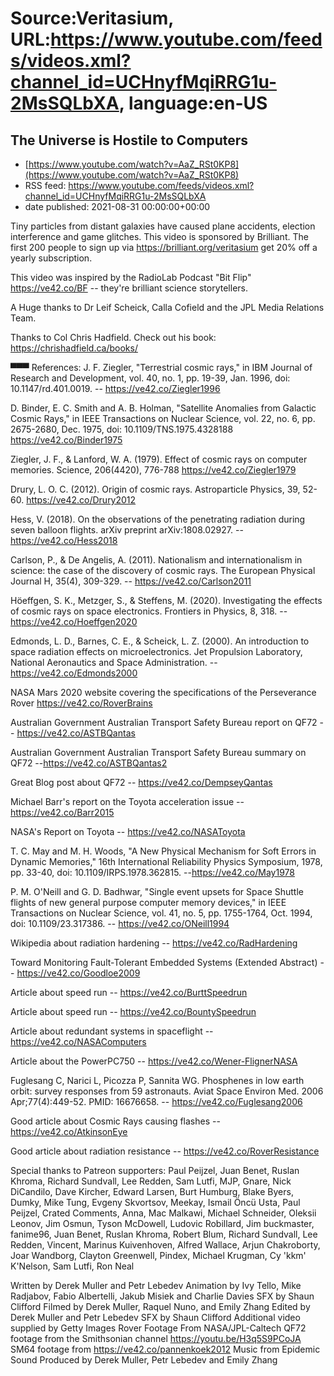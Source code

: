 # Source:Veritasium, URL:https://www.youtube.com/feeds/videos.xml?channel_id=UCHnyfMqiRRG1u-2MsSQLbXA, language:en-US

## The Universe is Hostile to Computers
 - [https://www.youtube.com/watch?v=AaZ_RSt0KP8](https://www.youtube.com/watch?v=AaZ_RSt0KP8)
 - RSS feed: https://www.youtube.com/feeds/videos.xml?channel_id=UCHnyfMqiRRG1u-2MsSQLbXA
 - date published: 2021-08-31 00:00:00+00:00

Tiny particles from distant galaxies have caused plane accidents, election interference and game glitches. This video is sponsored by Brilliant. The first 200 people to sign up via https://brilliant.org/veritasium get 20% off a yearly subscription.

This video was inspired by the RadioLab Podcast "Bit Flip" https://ve42.co/BF -- they're brilliant science storytellers.

A Huge thanks to Dr Leif Scheick, Calla Cofield and the JPL Media Relations Team.

Thanks to Col Chris Hadfield. Check out his book: https://chrishadfield.ca/books/

▀▀▀
References:
J. F. Ziegler, "Terrestrial cosmic rays," in IBM Journal of Research and Development, vol. 40, no. 1, pp. 19-39, Jan. 1996, doi: 10.1147/rd.401.0019. -- https://ve42.co/Ziegler1996

D. Binder, E. C. Smith and A. B. Holman, "Satellite Anomalies from Galactic Cosmic Rays," in IEEE Transactions on Nuclear Science, vol. 22, no. 6, pp. 2675-2680, Dec. 1975, doi: 10.1109/TNS.1975.4328188 https://ve42.co/Binder1975

Ziegler, J. F., & Lanford, W. A. (1979). Effect of cosmic rays on computer memories. Science, 206(4420), 776-788 https://ve42.co/Ziegler1979

Drury, L. O. C. (2012). Origin of cosmic rays. Astroparticle Physics, 39, 52-60. https://ve42.co/Drury2012

Hess, V. (2018). On the observations of the penetrating radiation during seven balloon flights. arXiv preprint arXiv:1808.02927. --https://ve42.co/Hess2018

Carlson, P., & De Angelis, A. (2011). Nationalism and internationalism in science: the case of the discovery of cosmic rays. The European Physical Journal H, 35(4), 309-329. -- https://ve42.co/Carlson2011

Höeffgen, S. K., Metzger, S., & Steffens, M. (2020). Investigating the effects of cosmic rays on space electronics. Frontiers in Physics, 8, 318. -- https://ve42.co/Hoeffgen2020

Edmonds, L. D., Barnes, C. E., & Scheick, L. Z. (2000). An introduction to space radiation effects on microelectronics. Jet Propulsion Laboratory, National Aeronautics and Space Administration. -- https://ve42.co/Edmonds2000

NASA Mars 2020 website covering the specifications of the Perseverance Rover https://ve42.co/RoverBrains

Australian Government Australian Transport Safety Bureau report on QF72 -- https://ve42.co/ASTBQantas

Australian Government Australian Transport Safety Bureau summary on QF72 --https://ve42.co/ASTBQantas2

Great Blog post about QF72 -- https://ve42.co/DempseyQantas

Michael Barr's report on the Toyota acceleration issue --https://ve42.co/Barr2015

NASA's Report on Toyota -- https://ve42.co/NASAToyota

T. C. May and M. H. Woods, "A New Physical Mechanism for Soft Errors in Dynamic Memories," 16th International Reliability Physics Symposium, 1978, pp. 33-40, doi: 10.1109/IRPS.1978.362815. --https://ve42.co/May1978

P. M. O'Neill and G. D. Badhwar, "Single event upsets for Space Shuttle flights of new general purpose computer memory devices," in IEEE Transactions on Nuclear Science, vol. 41, no. 5, pp. 1755-1764, Oct. 1994, doi: 10.1109/23.317386. -- https://ve42.co/ONeill1994

Wikipedia about radiation hardening -- https://ve42.co/RadHardening

Toward Monitoring Fault-Tolerant Embedded
Systems (Extended Abstract) -- https://ve42.co/Goodloe2009

Article about speed run -- https://ve42.co/BurttSpeedrun

Article about speed run -- https://ve42.co/BountySpeedrun

Article about redundant systems in spaceflight -- https://ve42.co/NASAComputers

Article about the PowerPC750 -- https://ve42.co/Wener-FlignerNASA

Fuglesang C, Narici L, Picozza P, Sannita WG. Phosphenes in low earth orbit: survey responses from 59 astronauts. Aviat Space Environ Med. 2006 Apr;77(4):449-52. PMID: 16676658. -- https://ve42.co/Fuglesang2006

Good article about Cosmic Rays causing flashes -- https://ve42.co/AtkinsonEye

Good article about radiation resistance -- https://ve42.co/RoverResistance

Special thanks to Patreon supporters: Paul Peijzel, Juan Benet, Ruslan Khroma, Richard Sundvall, Lee Redden, Sam Lutfi, MJP, Gnare, Nick DiCandilo, Dave Kircher, Edward Larsen, Burt Humburg, Blake Byers, Dumky, Mike Tung, Evgeny Skvortsov, Meekay, Ismail Öncü Usta, Paul Peijzel, Crated Comments, Anna, Mac Malkawi, Michael Schneider, Oleksii Leonov, Jim Osmun, Tyson McDowell, Ludovic Robillard, Jim buckmaster, fanime96, Juan Benet, Ruslan Khroma, Robert Blum, Richard Sundvall, Lee Redden, Vincent, Marinus Kuivenhoven, Alfred Wallace, Arjun Chakroborty, Joar Wandborg, Clayton Greenwell, Pindex, Michael Krugman, Cy 'kkm' K'Nelson, Sam Lutfi, Ron Neal 

Written by Derek Muller and Petr Lebedev
Animation by Ivy Tello, Mike Radjabov, Fabio Albertelli, Jakub Misiek and Charlie Davies
SFX by Shaun Clifford
Filmed by Derek Muller, Raquel Nuno, and Emily Zhang
Edited by Derek Muller and Petr Lebedev
SFX by Shaun Clifford
Additional video supplied by Getty Images
Rover Footage From  NASA/JPL-Caltech
QF72 footage from the Smithsonian channel https://youtu.be/H3q5S9PCoJA
SM64 footage from https://ve42.co/pannenkoek2012
Music from Epidemic Sound
Produced by Derek Muller, Petr Lebedev and Emily Zhang

